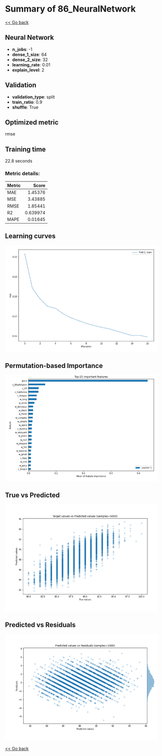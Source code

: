 # Summary of 86_NeuralNetwork

[<< Go back](../README.md)


## Neural Network
- **n_jobs**: -1
- **dense_1_size**: 64
- **dense_2_size**: 32
- **learning_rate**: 0.01
- **explain_level**: 2

## Validation
 - **validation_type**: split
 - **train_ratio**: 0.9
 - **shuffle**: True

## Optimized metric
rmse

## Training time

22.8 seconds

### Metric details:
| Metric   |    Score |
|:---------|---------:|
| MAE      | 1.45376  |
| MSE      | 3.43885  |
| RMSE     | 1.85441  |
| R2       | 0.639974 |
| MAPE     | 0.01645  |



## Learning curves
![Learning curves](learning_curves.png)

## Permutation-based Importance
![Permutation-based Importance](permutation_importance.png)
## True vs Predicted

![True vs Predicted](true_vs_predicted.png)


## Predicted vs Residuals

![Predicted vs Residuals](predicted_vs_residuals.png)



[<< Go back](../README.md)
